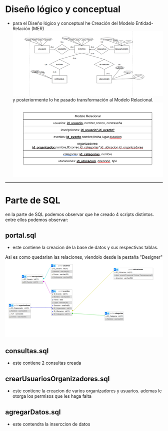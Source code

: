 # Diseño lógico y conceptual

- para el Diseño lógico y conceptual he Creación del Modelo Entidad-Relación (MER)  
  ![img1](./sql/imgn/img1.png)  
  y posteriormente lo he pasado transformación al Modelo Relacional.  
  ![img2](./sql/imgn/img2.png)

---

# Parte de SQL

en la parte de SQL podemos observar que he creado 4 scripts distintos. entre ellos podemos observar:

## portal.sql
- este contiene la creacion de la base de datos y sus respectivas tablas.

Asi es como quedarian las relaciones, viendolo desde la pestaña "Designer"
 ![img2](./sql/imgn/img3.png)


## consultas.sql
- este contiene 2 consultas creada

## crearUsuariosOrganizadores.sql
- este contiene la creacion de varios organizadores y usuarios. ademas le otorga los permisos que les haga falta


## agregarDatos.sql
- este contendra la inserccion de datos
